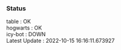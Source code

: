 ### Status


table : OK  
hogwarts : OK  
icy-bot : DOWN  
Latest Update : 2022-10-15 16:16:11.673927
